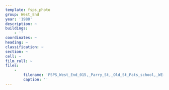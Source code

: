 ```yaml
---
template: fsps_photo
group: West_End
year: '1980'
description: ~
buildings:
    - ''
coordinates: ~
heading: ~
classification: ~
section: ~
cell: ~
film_roll: ~
files:
    -
        filename: 'FSPS_West_End_015,_Parry_St,_Old_St_Pats_school,_WE-4,_1980.png'
        caption: ''
---
```

